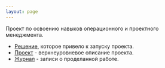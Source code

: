 ```yaml
---
layout: page
---
```


Проект по освоению навыков операционного и проектного менеджмента.

- [Решение](00-decision/), которое привело к запуску проекта.
- [Проект](01-project/) - верхнеуровневое описание проекта.
- [Журнал](02-journal/) - записи о проделанной работе.
